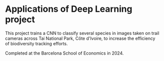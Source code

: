 # Applications of Deep Learning project
This project trains a CNN to classify several species in images taken on trail cameras across Tai National Park, Côte d'Ivoire, to increase the efficiency of biodiversity tracking efforts.

Completed at the Barcelona School of Economics in 2024.
